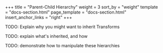 +++
title = "Parent-Child Hierarchy"
weight = 3
sort_by = "weight"
template = "docs-section.html"
page_template = "docs-section.html"
insert_anchor_links = "right"
+++

TODO: Explain why you might want to inherit Transforms

TODO: explain what's inherited, and how

TODO: demonstrate how to manipulate these hierarchies
